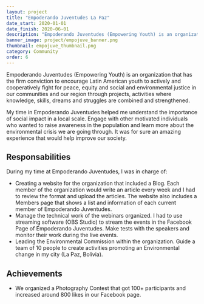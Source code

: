 ```yaml
---
layout: project
title: "Empoderando Juventudes La Paz"
date_start: 2020-01-01
date_finish: 2020-06-01
description: "Empoderando Juventudes (Empowering Youth) is an organization that has the firm conviction to encourage Latin American youth to acti..."
banner_image: project/empojuve_banner.png
thumbnail: empojuve_thumbnail.png
category: Community
order: 6
---
```


Empoderando Juventudes (Empowering Youth) is an organization that has the firm conviction to encourage Latin American youth to actively and cooperatively fight for peace, equity and social and environmental justice in our communities and our region through projects, activities where knowledge, skills, dreams and struggles are combined and strengthened.

My time in Empoderando Juventudes helped me understand the importance of social impact in a local scale. Engage with other motivated individuals who wanted to raise awareness in the population and learn more about the environmental crisis we are going through. It was for sure an amazing experience that would help improve our society.

## Responsabilities
During my time at Empoderando Juventudes, I was in charge of:
- Creating a website for the organization that included a Blog. Each member of the organization would write an article every week and I had to review the format and upload the articles. The website also includes a Members page that shows a list and information of each current member of Empoderando Juventudes.
- Manage the technical work of the webinars organized. I had to use streaming software (OBS Studio) to stream the events in the Facebook Page of Empoderando Juventudes. Make tests with the speakers and monitor their work during the live events.
- Leading the Environmental Commission within the organization. Guide a team of 10 people to create activities promoting an Environmental change in my city (La Paz, Bolivia).

## Achievements
- We organized a Photography Contest that got 100+ participants and increased around 800 likes in our Facebook page.
